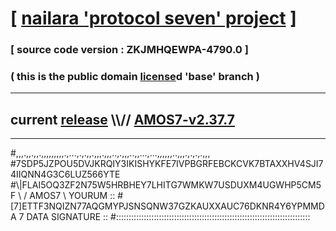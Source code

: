 
# [ [nailara 'protocol seven' project](http://nailara.network/) ]

### [ source code version : ZKJMHQEWPA-4790.0 ]

### ( this is the public domain [license](../license)d 'base' branch )
---
## current [release](https://github.com/nailara-technologies/protocol-7/releases) \\\\// [AMOS7-v2.37.7](https://github.com/nailara-technologies/protocol-7/releases/tag/AMOS7-v2.37.7)
---

#,,,.,,.,,.,,,,,,,,,.,...,.,.,,.,,,.,,,..,.,,,..,,...,...,,,,,,..,,,.,.,.,.,,,
#7SDP5JZPOU5DVJKRQIY3IKISHYKFE7IVPBGRFEBCKCVK7BTAXXHV4SJI74IIQNN4G3C6LUZ566YTE
#\\\|FLAI5OQ3ZF2N75W5HRBHEY7LHITG7WMKW7USDUXM4UGWHP5CM5F \ / AMOS7 \ YOURUM ::
#\[7]ETTF3NQIZN77AQGMYPJSNSQNW37GZKAUXXAUC76DKNR4Y6YPMMDA 7  DATA SIGNATURE ::
#:::::::::::::::::::::::::::::::::::::::::::::::::::::::::::::::::::::::::::::
